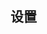 <!--@include: ../head.md-->

## 设置

<!--@include: ./config/download.md{3,}-->

<!--@include: ./config/basic.md{3,}-->

<!--@include: ./config/proxy.md{3,}-->

<!--@include: ./config/login.md{3,}-->